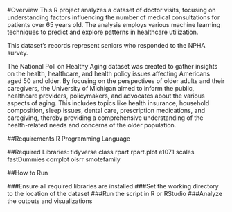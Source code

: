 #Overview
This R project analyzes a dataset of doctor visits, focusing on understanding factors influencing the number of medical consultations for patients over 65 years old. The analysis employs various machine learning techniques to predict and explore patterns in healthcare utilization.

This dataset’s records represent seniors who responded to the NPHA survey.

The National Poll on Healthy Aging dataset was created to gather insights on the health, healthcare, and health policy issues affecting Americans aged 50 and older. By focusing on the perspectives of older adults and their caregivers, the University of Michigan aimed to inform the public, healthcare providers, policymakers, and advocates about the various aspects of aging. This includes topics like health insurance, household composition, sleep issues, dental care, prescription medications, and caregiving, thereby providing a comprehensive understanding of the health-related needs and concerns of the older population.



##Requirements
R Programming Language

##Required Libraries:
tidyverse
class
rpart
rpart.plot
e1071
scales
fastDummies
corrplot
olsrr
smotefamily

##How to Run

###Ensure all required libraries are installed
###Set the working directory to the location of the dataset
###Run the script in R or RStudio
###Analyze the outputs and visualizations
